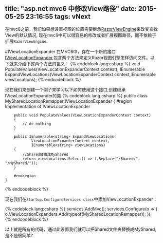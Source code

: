 title: "asp.net mvc6 中修改View路径"
date: 2015-05-25 23:16:55
tags: vNext
---

在mvc6之前，我们如果想设置视图的位置需要继承[RazorViewEngine](http://www.hanselman.com/blog/ABetterASPNETMVCMobileDeviceCapabilitiesViewEngine.aspx)来改变查找View的默认情况, 现在mvc6中可以很容易的修改或者扩展视图路径，而不依赖于扩展`RazorViewEngine`.

#IViewLocationExpander
在MVC6中，存在一个新的接口[IViewLocationExpander](https://github.com/aspnet/Mvc/blob/master/src/Microsoft.AspNet.Mvc.Razor/IViewLocationExpander.cs),包含两个方法来定义Razor视图引擎怎样访问文件。以下就来介绍下这两个方法的含义：
{% codeblock lang:csharp  %}
    void PopulateValues(ViewLocationExpanderContext context); 
    IEnumerable<string> ExpandViewLocations(ViewLocationExpanderContext context,IEnumerable<string> viewLocations);
{% endcodeblock %}


现在我们来创建一个例子来学习以下如何使用这个接口,创建继承IViewLocationExpander的类
{% codeblock lang:csharp  %}
    public class MySharedLocationRemapper:IViewLocationExpander
    {
        #region Implementation of IViewLocationExpander 

        public void PopulateValues(ViewLocationExpanderContext context)
        {
            // do nothing
        }

        public IEnumerable<string> ExpandViewLocations(
                ViewLocationExpanderContext context, 
                IEnumerable<string> viewLocations)
        {
            //Shared替换成MyShared
            return viewLocations.Select(f => f.Replace("/Shared/", "/MyShared/"));
        }

        #endregion
    }
{% endcodeblock %}

现在我们在`Startup.ConfigureServices class`中添加ViewLocationExpander：


{% codeblock lang:csharp  %}
    services.AddMvc(); 
    services.Configure<RazorViewEngineOptions>(o =>
    {
       o.ViewLocationExpanders.Add(typeof(MySharedLocationRemapper));
    });
{% endcodeblock %}

以上就是所有的代码，通过此设置我们就可以把Shared文件夹替换成MyShared,是不是很简单?